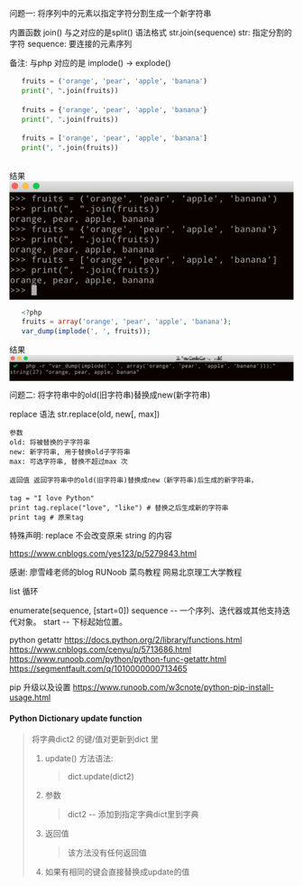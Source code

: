 

问题一: 将序列中的元素以指定字符分割生成一个新字符串

内置函数 join() 与之对应的是split()
语法格式
   str.join(sequence)
   str: 指定分割的字符
   sequence: 要连接的元素序列

备注: 与php 对应的是 implode() -> explode()

```python
   fruits = ('orange', 'pear', 'apple', 'banana')
   print(", ".join(fruits))
  
   fruits = {'orange', 'pear', 'apple', 'banana'}
   print(", ".join(fruits))

   fruits = ['orange', 'pear', 'apple', 'banana']
   print(", ".join(fruits))
   
```
结果
<img src="./images/join.png"  alt="图片名称" align=center />
```php
   <?php
   fruits = array('orange', 'pear', 'apple', 'banana');
   var_dump(implode(', ', fruits));


```
结果
<img src="./images/php-implode.png" alt="图片名称" align=center />


问题二: 将字符串中的old(旧字符串)替换成new(新字符串)

replace 语法
    str.replace(old, new[, max])

    参数
    old: 将被替换的子字符串
    new: 新字符串, 用于替换old子字符串
    max: 可选字符串, 替换不超过max 次

    返回值 返回字符串中的old(旧字符串)替换成new（新字符串)后生成的新字符串，

    tag = "I love Python"
    print tag.replace("love", "like") # 替换之后生成新的字符串
    print tag # 原来tag
特殊声明: replace 不会改变原来 string 的内容

https://www.cnblogs.com/yes123/p/5279843.html


感谢:
    廖雪峰老师的blog
    RUNoob 菜鸟教程
    网易北京理工大学教程



list 循环

enumerate(sequence, [start=0])
sequence -- 一个序列、迭代器或其他支持迭代对象。
start -- 下标起始位置。



python getattr
https://docs.python.org/2/library/functions.html
https://www.cnblogs.com/cenyu/p/5713686.html
https://www.runoob.com/python/python-func-getattr.html
https://segmentfault.com/q/1010000000713465



pip 升级以及设置
https://www.runoob.com/w3cnote/python-pip-install-usage.html


#### Python Dictionary update function
>  将字典dict2 的键/值对更新到dict 里
>  1. update() 方法语法:
>     > dict.update(dict2)
>  2. 参数
>     > dict2 -- 添加到指定字典dict里到字典
>  3. 返回值
>     > 该方法没有任何返回值
>
>  4. 如果有相同的键会直接替换成update的值
